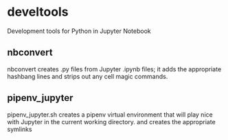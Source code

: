 # develtools
Development tools for Python in Jupyter Notebook

## nbconvert
nbconvert creates .py files from Jupyter .ipynb files; it adds the appropriate hashbang lines and strips out any cell magic commands.

## pipenv_jupyter
pipenv_jupyter.sh creates a pipenv virtual environment that will play nice with Jupyter in the current working directory.
and creates the appropriate symlinks 

